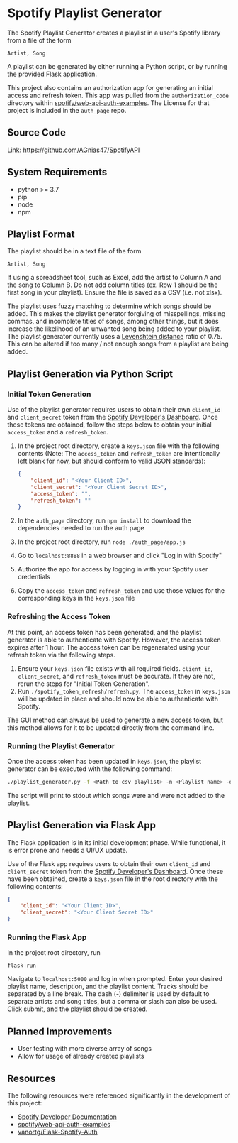 # Spotify Playlist Generator

The Spotify Playlist Generator creates a playlist in a user's Spotify library from a file of the form

```text
Artist, Song
```

A playlist can be generated by either running a Python script, or by running the provided Flask application.

This project also contains an authorization app for generating an initial access and refresh token. This app was pulled from the `authorization_code` directory within 
[spotify/web-api-auth-examples](https://github.com/spotify/web-api-auth-examples). The License for that project is included in the `auth_page` repo.

## Source Code
Link: https://github.com/AGnias47/SpotifyAPI

## System Requirements

* python >= 3.7
* pip
* node
* npm

## Playlist Format

The playlist should be in a text file of the form

```text
Artist, Song
```

If using a spreadsheet tool, such as Excel, add the artist to Column A and the song to Column B. Do not add column
 titles (ex. Row 1 should be the first song in your playlist). Ensure the file is saved as a CSV (i.e. not xlsx).
 
The playlist uses fuzzy matching to determine which songs should be added. This makes the playlist generator forgiving
 of misspellings, missing commas, and incomplete titles of songs, among other things, but it does increase the likelihood
 of an unwanted song being added to your playlist. The playlist generator currently uses a [Levenshtein
 distance](https://en.wikipedia.org/wiki/Levenshtein_distance) ratio of 0.75. This can be altered if too many / not
 enough songs from a playlist are being added.

## Playlist Generation via Python Script

### Initial Token Generation

Use of the playlist generator requires users to obtain their own `client_id` and `client_secret` token from the
 [Spotify Developer's Dashboard](https://developer.spotify.com/dashboard/applications). Once these tokens are obtained,
 follow the steps below to obtain your initial `access_token` and a `refresh_token`.

1. In the project root directory, create a `keys.json` file with the following contents 
(Note: The `access_token` and `refresh_token` are intentionally left blank for now, but 
should conform to valid JSON standards):

    ```json
    {
        "client_id": "<Your Client ID>",
        "client_secret": "<Your Client Secret ID>",
        "access_token": "",
        "refresh_token": ""
    }
    ```

2. In the `auth_page` directory, run `npm install` to download the dependencies needed to run the auth page
3. In the project root directory, run `node ./auth_page/app.js`
4. Go to `localhost:8888` in a web browser and click "Log in with Spotify"
5. Authorize the app for access by logging in with your Spotify user credentials
6. Copy the `access_token` and `refresh_token` and use those values for the corresponding keys in the `keys.json` file

### Refreshing the Access Token

At this point, an access token has been generated, and the playlist generator is able to authenticate with Spotify.
 However, the access token expires after 1 hour. The access token can be regenerated using your refresh token via
 the following steps.
 
1. Ensure your `keys.json` file exists with all required fields. `client_id`, `client_secret`, and `refresh_token` must
 be accurate. If they are not, rerun the steps for "Initial Token Generation".
2. Run `./spotify_token_refresh/refresh.py`. The `access_token` in `keys.json` will be updated in place and should now
 be able to authenticate with Spotify.
 
The GUI method can always be used to generate a new access token, but this method allows for it to be updated directly
 from the command line.
 
### Running the Playlist Generator

Once the access token has been updated in `keys.json`, the playlist generator can be executed with the following command:

```bash
./playlist_generator.py -f <Path to csv playlist> -n <Playlist name> -d <Playlist description (Optional)>
```

The script will print to stdout which songs were and were not added to the playlist.

## Playlist Generation via Flask App

The Flask application is in its initial development phase. While functional, it is error prone and needs a UI/UX update.

Use of the Flask app requires users to obtain their own `client_id` and `client_secret` token from the
 [Spotify Developer's Dashboard](https://developer.spotify.com/dashboard/applications). Once these have 
been obtained, create a `keys.json` file in the root directory with the following contents:

```json
{
    "client_id": "<Your Client ID>",
    "client_secret": "<Your Client Secret ID>"
}
```

### Running the Flask App

In the project root directory, run

```commandline
flask run
```

Navigate to `localhost:5000` and log in when prompted. Enter your desired playlist name, description, and the 
playlist content. Tracks should be separated by a line break. The dash (-) delimiter is used by default to separate
artists and song titles, but a comma or slash can also be used. Click submit, and the playlist should be created.

## Planned Improvements

* User testing with more diverse array of songs
* Allow for usage of already created playlists

## Resources

The following resources were referenced significantly in the development of this project:

* [Spotify Developer Documentation](https://developer.spotify.com/documentation/web-api/)
* [spotify/web-api-auth-examples](https://github.com/spotify/web-api-auth-examples)  
* [vanortg/Flask-Spotify-Auth](https://github.com/vanortg/Flask-Spotify-Auth)
